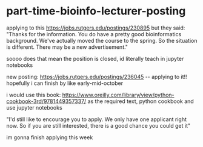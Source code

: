 # part-time-bioinfo-lecturer-posting

applying to this https://jobs.rutgers.edu/postings/230895 but they said: "Thanks for the information.  You do have a pretty good bioinformatics background.  We've actually moved the course to the spring.  So the situation is different.  There may be a new advertisement."

soooo does that mean the position is closed, id literally teach in jupyter notebooks

new posting: https://jobs.rutgers.edu/postings/236045 -- applying to it!! hopefully i can finish by like early-mid-october

i would use this book: https://www.oreilly.com/library/view/python-cookbook-3rd/9781449357337/ as the required text, python cookbook and use jupyter notebooks

"I'd still like to encourage you to apply.  We only have one applicant right now.  So if you are still interested, there is a good chance you could get it"

im gonna finish applying this week
